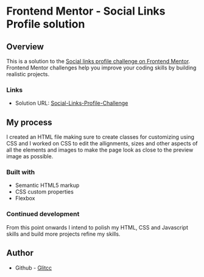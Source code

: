 # Frontend Mentor - Social Links Profile solution

## Overview

This is a solution to the [Social links profile challenge on Frontend Mentor](https://www.frontendmentor.io/challenges/social-links-profile-UG32l9m6dQ). Frontend Mentor challenges help you improve your coding skills by building realistic projects.

### Links

- Solution URL: [Social-Links-Profile-Challenge](https://glitcc.github.io/Social-Links-Profile-Challenge/)

## My process

I created an HTML file making sure to create classes for customizing using CSS and I worked on CSS to edit the allignments, sizes and other aspects of all the elements and images to make the page look as close to the preview image as possible.

### Built with

- Semantic HTML5 markup
- CSS custom properties
- Flexbox

### Continued development

From this point onwards I intend to polish my HTML, CSS and Javascript skills and build more projects refine my skills.

## Author

- Github - [Glitcc](https://github.com/GLitcc)
